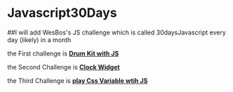 # Javascript30Days
##I will add WesBos's JS challenge which is called 30daysJavascript every day (likely) in a month

the First challenge is 
**[Drum Kit with JS](https://github.com/gterzierol/Javascript30Days/blob/master/Javascript30Days/DrumKit_JS_JS30_Day1-master)**

the Second Challenge is **[Clock Widget](https://github.com/gterzierol/Javascript30Days/tree/master/Javascript30Days/js-clock_JS30_Day2-master)**

the Third Challenge is **[play Css Variable wtih JS](https://github.com/gterzierol/Javascript30Days/tree/master/Javascript30Days/css-variable-and-js)**
